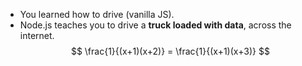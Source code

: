 - You learned how to drive (vanilla JS).
- Node.js teaches you to drive a **truck loaded with data**, across the internet.
$$ \frac{1}{(x+1)(x+2)} = \frac{1}{(x+1)(x+3)} $$